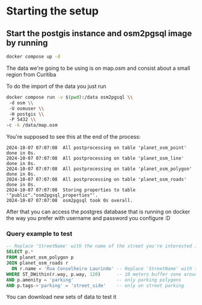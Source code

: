 # Starting the setup

## Start the postgis instance and osm2pgsql image by running
```bash
docker compose up -d
```

The data we're going to  be using is on map.osm and consist about a small region from Curitiba

To do the import of the data you just run

```bash
docker compose run -v $(pwd):/data osm2pgsql \\
 -d osm \\
 -U osmuser \\
 -H postgis \\
 -P 5432 \\
-c -k /data/map.osm
```

You're supposed to see this at the end of the process:

```
2024-10-07 07:07:08  All postprocessing on table 'planet_osm_point' done in 0s.
2024-10-07 07:07:08  All postprocessing on table 'planet_osm_line' done in 0s.
2024-10-07 07:07:08  All postprocessing on table 'planet_osm_polygon' done in 0s.
2024-10-07 07:07:08  All postprocessing on table 'planet_osm_roads' done in 0s.
2024-10-07 07:07:08  Storing properties to table '"public"."osm2pgsql_properties"'.
2024-10-07 07:07:08  osm2pgsql took 0s overall.
```

After that you can access the postgres database that is running on docker the way you prefer with username and password you configure :D

### Query example to test

```sql
-- Replace 'StreetName' with the name of the street you're interested in
SELECT p.*
FROM planet_osm_polygon p
JOIN planet_osm_roads r
  ON r.name = 'Rua Conselheiro Laurindo' -- Replace 'StreetName' with the actual name of the street
WHERE ST_DWithin(r.way, p.way, 120)      -- 10 meters buffer zone around the road
AND p.amenity = 'parking'                -- only parking polygons
AND p.tags->'parking' = 'street_side'    -- only on street parking
```

You can download new sets of data to test it
